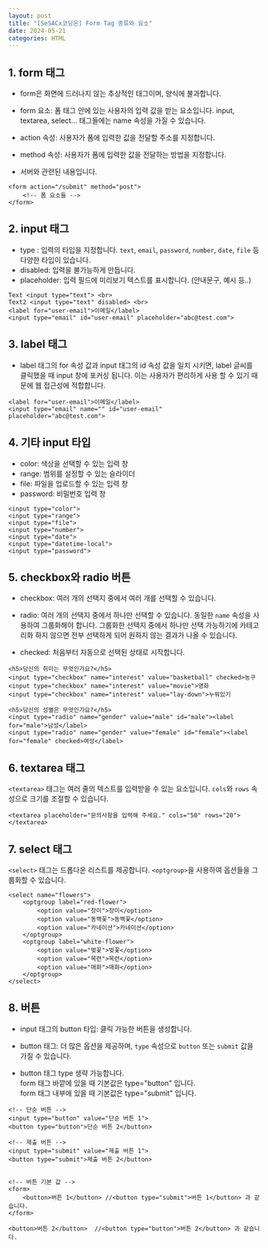 ```yaml
---
layout: post
title: "[SeSACx코딩온] Form Tag 종류와 요소"
date: 2024-05-21
categories: HTML
---
```



## 1. form 태그

- form은 화면에 드러나지 않는 추상적인 태그이며, 양식에 불과합니다.
- form 요소: 폼 태그 안에 있는 사용자의 입력 값을 받는 요소입니다.
input, textarea, select... 태그들에는 name 속성을 가질 수 있습니다.

- action 속성: 사용자가 폼에 입력한 값을 전달할 주소를 지정합니다.
- method 속성: 사용자가 폼에 입력한 값을 전달하는 방법을 지정합니다.
- 서버와 관련된 내용입니다.

```
<form action="/submit" method="post">
    <!-- 폼 요소들 -->
</form>
```

## 2. input 태그

- type : 입력의 타입을 지정합니다. `text`, `email`, `password`, `number`, `date`, `file` 등 다양한 타입이 있습니다.
- disabled: 입력을 불가능하게 만듭니다.
- placeholder: 입력 필드에 미리보기 텍스트를 표시합니다. (안내문구, 예시 등..)

```
Text <input type="text"> <br>
Text2 <input type="text" disabled> <br>
<label for="user-email">이메일</label>
<input type="email" id="user-email" placeholder="abc@test.com">
```

## 3. label 태그
- label 태그의 for 속성 값과 input 태그의 id 속성 값을 일치 시키면, label 글씨를 클릭했을 때 input 창에 포커싱 됩니다.
이는 사용자가 편리하게 사용 할 수 있기 때문에 웹 접근성에 적합합니다.

```
<label for="user-email">이메일</label>
<input type="email" name="" id="user-email" placeholder="abc@test.com">
```


## 4. 기타 input 타입

- color: 색상을 선택할 수 있는 입력 창
- range: 범위를 설정할 수 있는 슬라이더
- file: 파일을 업로드할 수 있는 입력 창
- password: 비밀번호 입력 창

```
<input type="color">
<input type="range">
<input type="file">
<input type="number">
<input type="date">
<input type="datetime-local">
<input type="password">
```

## 5. checkbox와 radio 버튼

- checkbox: 여러 개의 선택지 중에서 여러 개를 선택할 수 있습니다.
- radio: 여러 개의 선택지 중에서 하나만 선택할 수 있습니다. 동일한 `name` 속성을 사용하여 그룹화해야 합니다.
그룹화한 선택지 중에서 하나만 선택 가능하기에 카테고리화 하지 않으면 전부 선택하게 되어 원하지 않는 결과가 나올 수 있습니다.

- checked: 처음부터 자동으로 선택된 상태로 시작합니다.

```
<h5>당신의 취미는 무엇인가요?</h5>
<input type="checkbox" name="interest" value="basketball" checked>농구
<input type="checkbox" name="interest" value="movie">영화
<input type="checkbox" name="interest" value="lay-down">누워있기

<h5>당신의 성별은 무엇인가요?</h5>
<input type="radio" name="gender" value="male" id="male"><label for="male">남성</label>
<input type="radio" name="gender" value="female" id="female"><label for="female" checked>여성</label>
```

## 6. textarea 태그

`<textarea>` 태그는 여러 줄의 텍스트를 입력받을 수 있는 요소입니다. `cols`와 `rows` 속성으로 크기를 조절할 수 있습니다.

```
<textarea placeholder="문의사항을 입력해 주세요." cols="50" rows="20"></textarea>
```

## 7. select 태그

`<select>` 태그는 드롭다운 리스트를 제공합니다. `<optgroup>`을 사용하여 옵션들을 그룹화할 수 있습니다.

```
<select name="flowers">
    <optgroup label="red-flower">
        <option value="장미">장미</option>
        <option value="동백꽃">동백꽃</option>
        <option value="카네이션">카네이션</option>
    </optgroup>
    <optgroup label="white-flower">
        <option value="벚꽃">벚꽃</option>
        <option value="목련">목련</option>
        <option value="매화">매화</option>
    </optgroup>
</select>
```

## 8. 버튼

- input 태그의 button 타입: 클릭 가능한 버튼을 생성합니다.
- button 태그: 더 많은 옵션을 제공하며, `type` 속성으로 `button` 또는 `submit` 값을 가질 수 있습니다.

- button 태그 type 생략 가능합니다. <br>
form 태그 바깥에 있을 때 기본값은 type="button" 입니다.<br>
form 태그 내부에 있을 때 기본값은 type="submit" 입니다.

```
<!-- 단순 버튼 -->
<input type="button" value="단순 버튼 1">
<button type="button">단순 버튼 2</button>

<!-- 제출 버튼 -->
<input type="submit" value="제출 버튼 1">
<button type="submit">제출 버튼 2</button>


<!-- 버튼 기본 값 -->
<form>
	<button>버튼 1</button> //<button type="submit">버튼 1</button> 과 같습니다.
</form>

<button>버튼 2</button>  //<button type="button">버튼 2</button> 과 같습니다.
```
